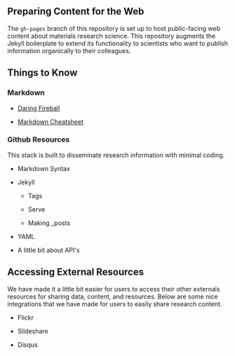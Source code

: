 ## Preparing Content for the Web

The ``gh-pages`` branch of this repository is set up to host public-facing web content
about materials research science.  This repository augments the Jekyll boilerplate to
extend its functionality to scientists who want to publish information organically
to their colleagues.

## Things to Know

### Markdown

* [Daring Fireball](http://daringfireball.net/projects/markdown/)

* [Markdown Cheatsheet](https://github.com/adam-p/markdown-here/wiki/Markdown-Cheatsheet)

### Github Resources

This stack is built to disseminate research information with minimal coding.

* Markdown Syntax

* Jekyll

  * Tags

  * Serve

  * Making _posts

* YAML

* A little bit about API's

## Accessing External Resources

We have made it a little bit easier for users to access their other externals resources
for sharing data, content, and resources.  Below are some nice integrations that we have
made for users to easily share research content.

* Flickr

* Slideshare

* Disqus
